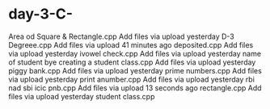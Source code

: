 # day-3-C-
Area od Square & Rectangle.cpp
Add files via upload
yesterday
D-3 Degreee.cpp
Add files via upload
41 minutes ago
deposited.cpp
Add files via upload
yesterday
ivowel check.cpp
Add files via upload
yesterday
name of student bye creating a student class.cpp
Add files via upload
yesterday
piggy bank.cpp
Add files via upload
yesterday
prime numbers.cpp
Add files via upload
yesterday
print anumber.cpp
Add files via upload
yesterday
rbi nad sbi icic pnb.cpp
Add files via upload
13 seconds ago
rectangle.cpp
Add files via upload
yesterday
student class.cpp
